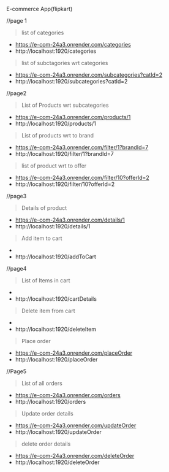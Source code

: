  E-commerce App(flipkart)

//page 1
   > list of categories
   * https://e-com-24a3.onrender.com/categories
   * http://localhost:1920/categories

   > list of subctagories wrt categories
   * https://e-com-24a3.onrender.com/subcategories?catId=2
   * http://localhost:1920/subcategories?catId=2

//page2
   >List of Products wrt subcategories
   * https://e-com-24a3.onrender.com/products/1
   * http://localhost:1920/products/1

   >List of products wrt to brand
   * https://e-com-24a3.onrender.com/filter/1?brandId=7
   * http://localhost:1920/filter/1?brandId=7

   >list of product wrt to offer
   * https://e-com-24a3.onrender.com/filter/10?offerId=2
   * http://localhost:1920/filter/10?offerId=2
  
//page3
   >Details of product
   * https://e-com-24a3.onrender.com/details/1
   * http://localhost:1920/details/1
   
   >Add item to cart
   * 
   * http://localhost:1920/addToCart

//page4
  >List of Items in cart
   * 
   * http://localhost:1920/cartDetails

   >Delete item from cart
   * 
   * http://localhost:1920/deleteItem

  >Place order
   * https://e-com-24a3.onrender.com/placeOrder
   * http://localhost:1920/placeOrder


//Page5
   >List of all orders
   * https://e-com-24a3.onrender.com/orders
   * http://localhost:1920/orders

   >Update order details
   * https://e-com-24a3.onrender.com/updateOrder
   * http://localhost:1920/updateOrder

   >delete order details
   * https://e-com-24a3.onrender.com/deleteOrder
   * http://localhost:1920/deleteOrder

